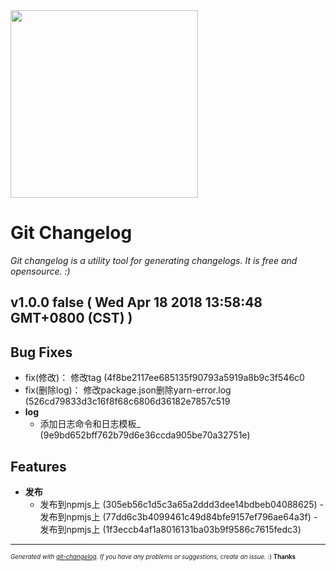 <img width="300px" src="https://github.com/rafinskipg/git-changelog/raw/master/images/git-changelog-logo.png" />

# Git Changelog

_Git changelog is a utility tool for generating changelogs. It is free and opensource. :)_

## v1.0.0 false ( Wed Apr 18 2018 13:58:48 GMT+0800 (CST) )


## Bug Fixes
  - fix(修改)： 修改tag (4f8be2117ee685135f90793a5919a8b9c3f546c0
  - fix(删除log)： 修改package.json删除yarn-error.log (526cd79833d3c16f8f68c6806d36182e7857c519
  - **log**
    - 添加日志命令和日志模板_ (9e9bd652bff762b79d6e36ccda905be70a32751e)



## Features
  - **发布**
    - 发布到npmjs上 (305eb56c1d5c3a65a2ddd3dee14bdbeb04088625)    - 发布到npmjs上 (77dd6c3b4099461c49d84bfe9157ef796ae64a3f)    - 发布到npmjs上 (1f3eccb4af1a8016131ba03b9f9586c7615fedc3)




---
<sub><sup>*Generated with [git-changelog](https://github.com/rafinskipg/git-changelog). If you have any problems or suggestions, create an issue.* :) **Thanks** </sub></sup>
